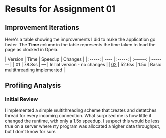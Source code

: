 # Results for Assignment 01

## Improvement Iterations

Here's a table showing the improvements I did to make the application go faster.  The **Time** column in the table represents the time taken to load the page as clocked in Opera.

| Version | Time | Speedup | Changes |
| :-----: | ---- | :-----: | :------: | ------- |
| 01 | 78.8ss | &mdash; | Initial version - no changes |
| [02](server.cpp) | 52.6ss | 1.5x | Basic multithreading implemented |

## Profiling Analysis

### Initial Review

I implemented a simple multithreading scheme that creates and detatches thread for every incoming connection. What surprised me is how little it changed the runtime, with only a 1.5x speedup. I suspect this would be less true on a server where my program was allocated a higher data throughput, but I don't know for sure. 
